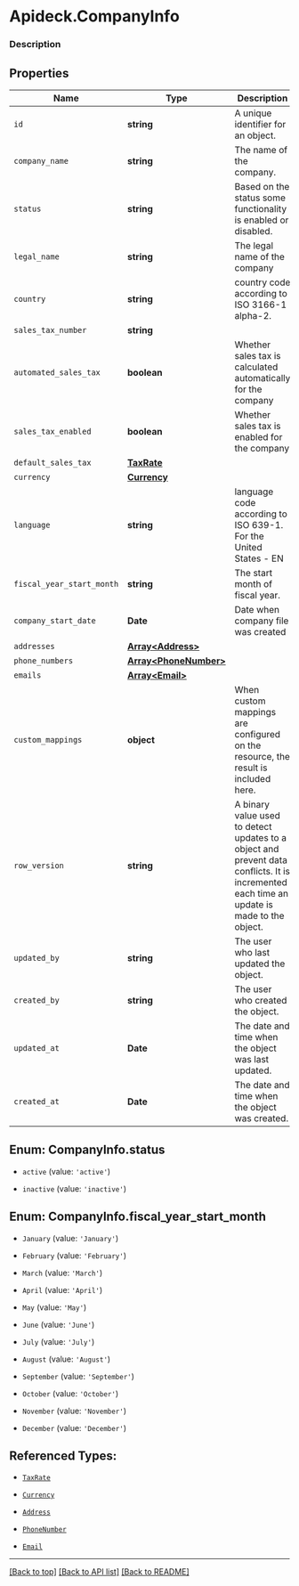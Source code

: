 # Apideck.CompanyInfo

### Description

## Properties
Name | Type | Description | Notes
------------ | ------------- | ------------- | -------------
`id` | **string** | A unique identifier for an object. | [optional] 
`company_name` | **string** | The name of the company. | [optional] 
`status` | **string** | Based on the status some functionality is enabled or disabled. | [optional] 
`legal_name` | **string** | The legal name of the company | [optional] 
`country` | **string** | country code according to ISO 3166-1 alpha-2. | [optional] 
`sales_tax_number` | **string** |  | [optional] 
`automated_sales_tax` | **boolean** | Whether sales tax is calculated automatically for the company | [optional] 
`sales_tax_enabled` | **boolean** | Whether sales tax is enabled for the company | [optional] 
`default_sales_tax` | [**TaxRate**](TaxRate.md) |  | [optional] 
`currency` | [**Currency**](Currency.md) |  | [optional] 
`language` | **string** | language code according to ISO 639-1. For the United States - EN | [optional] 
`fiscal_year_start_month` | **string** | The start month of fiscal year. | [optional] 
`company_start_date` | **Date** | Date when company file was created | [optional] 
`addresses` | [**Array&lt;Address&gt;**](Address.md) |  | [optional] 
`phone_numbers` | [**Array&lt;PhoneNumber&gt;**](PhoneNumber.md) |  | [optional] 
`emails` | [**Array&lt;Email&gt;**](Email.md) |  | [optional] 
`custom_mappings` | **object** | When custom mappings are configured on the resource, the result is included here. | [optional] 
`row_version` | **string** | A binary value used to detect updates to a object and prevent data conflicts. It is incremented each time an update is made to the object. | [optional] 
`updated_by` | **string** | The user who last updated the object. | [optional] 
`created_by` | **string** | The user who created the object. | [optional] 
`updated_at` | **Date** | The date and time when the object was last updated. | [optional] 
`created_at` | **Date** | The date and time when the object was created. | [optional] 





<a name="CompanyInfoStatus"></a>
## Enum: CompanyInfo.status


* `active` (value: `'active'`)

* `inactive` (value: `'inactive'`)




<a name="CompanyInfoFiscalYearStartMonth"></a>
## Enum: CompanyInfo.fiscal_year_start_month


* `January` (value: `'January'`)

* `February` (value: `'February'`)

* `March` (value: `'March'`)

* `April` (value: `'April'`)

* `May` (value: `'May'`)

* `June` (value: `'June'`)

* `July` (value: `'July'`)

* `August` (value: `'August'`)

* `September` (value: `'September'`)

* `October` (value: `'October'`)

* `November` (value: `'November'`)

* `December` (value: `'December'`)




## Referenced Types:








* [`TaxRate`](TaxRate.md)
* [`Currency`](Currency.md)



* [`Address`](Address.md)
* [`PhoneNumber`](PhoneNumber.md)
* [`Email`](Email.md)







---

[[Back to top]](#) [[Back to API list]](../../../../README.md#documentation-for-api-endpoints) [[Back to README]](../../../../README.md)


